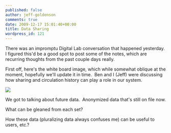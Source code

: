 ```yaml
---
published: false
author: jeff-goldenson
comments: true
date: 2009-12-17 15:01:40+00:00
title: Data Sharing
wordpress_id: 121
---
```


There was an impromptu Digital Lab conversation that happened yesterday.  I figured this'd be a good spot to post some of the notes, which are recurring thoughts from the past couple days really.

First off, here's the white board image, which while somewhat oblique at the moment, hopefully we'll update it in time.  Ben and I (Jeff) were discussing how sharing and circulation history can play a role in our system.

[![](http://librarylab.law.harvard.edu/blog/wp-content/uploads/2009/12/Whitei_Board_Dec17_smaller2-300x174.jpg)](http://librarylab.law.harvard.edu/blog/wp-content/uploads/2009/12/Whitei_Board_Dec17_smaller2.jpg)

We got to talking about future data.  Anonymized data that's still on file now.

What can be gleaned from each set?

How these data (pluralizing data always confuses me) can be useful to users, etc.?
